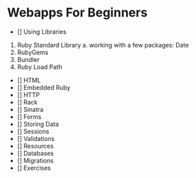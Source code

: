 # Webapps For Beginners
- [] Using Libraries
1. Ruby Standard Library
    a. working with a few packages: Date
2. RubyGems
3. Bundler
4. Ruby Load Path
- [] HTML
- [] Embedded Ruby
- [] HTTP
- [] Rack
- [] Sinatra
- [] Forms
- [] Storing Data
- [] Sessions
- [] Validations
- [] Resources
- [] Databases
- [] Migrations
- [] Exercises
